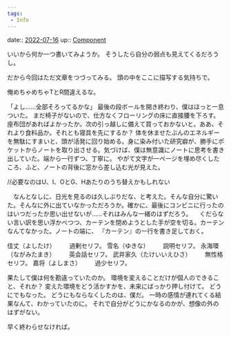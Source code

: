 ```yaml
---
tags:
 - Info
---
```


date:: [2022-07-16](Daily_Note/2022-07-16.md)
up:: [Component](../Bar/Novel/Chaos/Component.md)

いいから何か一つ書いてみようか。
そうしたら自分の弱点も見えてくるだろうし。

だから今回はただ文章をつづってみる。
頭の中をここに描写する気持ちで。

俺めちゃめちゃTとR間違えるな。


「よし……全部そろってるかな」
最後の段ボールを開き終わり、僕はほっと一息ついた。
まだ椅子がないので、仕方なくフローリングの床に直接腰を下ろす。座布団があればよかったか。次の引っ越しに備えて買っておかないと。ああ、それより食料品か。それとも寝具を先にするか？
体を休ませたぶんのエネルギーを無駄にすまいと、頭が活発に回り始める。身に染み付いた研究癖が、勝手にポケットからノートを取り出させる。気づけば、僕は無意識にノートに思考を書き出していた。端から一行ずつ、丁寧に。
やがて文字が一ページを埋め尽くしたころ、ふと、ノートの背後に窓から差し込む光が見えた。

//必要なのはU、I、OとG、Hあたりのうち替えかもしれない

　なんとなしに、日光を見るのは久しぶりだな、と考えた。そんな自分に驚いた。そんなに外に出ていなかっただろうか。確かに、最後にコンビニに行ったのはいつだったか思い出せないが……それはみんな一緒のはずだろう。
　くだらない言い訳を思い浮かべつつ、カーテンを閉めようとした手が空を切る。カーテンなんてなかった。ノートの端に、
『カーテン』の一行を書き足しておく。
　



佳丈（よしたけ）
　　過剰セリフ。
雪名（ゆきな）
　　説明セリフ。
永海環（ながみたまき）
　　英会話セリフ。
武井家久（たけいいえひさ）
　　無性格セリフ。
嘉将（よしまさ）
　　過少セリフ。


果たして僕は何を勘違っていたのか。
環境を変えることだけが個人のできること、それか？
変えた環境をどう活かすかを、未来にばっかり押し付けて。
どうにでもなった。
どうにもならなくしたのは、僕だ。
一時の感情が連れてくる結果なんて、わかっていたのに。
それで自分がどうにかなるのかが、想像の外のはずがない。

早く終わらせなければ。
